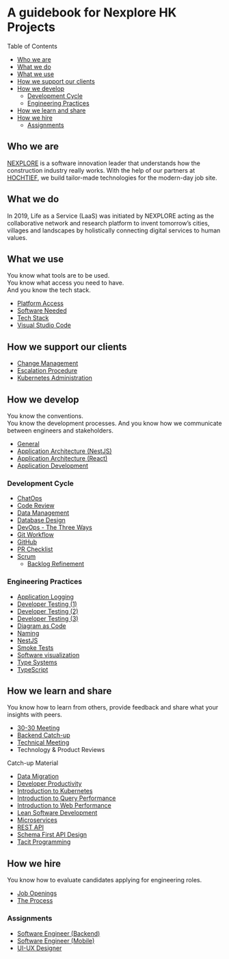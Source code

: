 # A guidebook for Nexplore HK Projects <!-- omit in toc -->

Table of Contents

- [Who we are](#who-we-are)
- [What we do](#what-we-do)
- [What we use](#what-we-use)
- [How we support our clients](#how-we-support-our-clients)
- [How we develop](#how-we-develop)
  - [Development Cycle](#development-cycle)
  - [Engineering Practices](#engineering-practices)
- [How we learn and share](#how-we-learn-and-share)
- [How we hire](#how-we-hire)
  - [Assignments](#assignments)

## Who we are

[NEXPLORE](https://www.nexplore.com "https://www.nexplore.com") is a software innovation leader that understands how the construction industry really works. With the help of our partners at [HOCHTIEF](https://www.hochtief.de "https://www.hochtief.de"), we build tailor-made technologies for the modern-day job site.

## What we do

In 2019, Life as a Service (LaaS) was initiated by NEXPLORE acting as the collaborative network and research platform to invent tomorrow’s cities, villages and landscapes by holistically connecting digital services to human values.

## What we use

You know what tools are to be used.\
You know what access you need to have.\
And you know the tech stack.

- [Platform Access](what-we-use/platform.md)
- [Software Needed](what-we-use/software.md)
- [Tech Stack](what-we-use/techstack.md)
- [Visual Studio Code](what-we-use/vs-code.md)

## How we support our clients

- [Change Management](how-we-operate/change-management.md)
- [Escalation Procedure](how-we-operate/escalation.md)
- [Kubernetes Administration](how-we-operate/kubernetes-admin.md)

## How we develop

You know the conventions.\
You know the development processes.
And you know how we communicate between engineers and stakeholders.

- [General](how-we-develop/general.md)
- [Application Architecture (NestJS)](how-we-develop/application-architecture.md)
- [Application Architecture (React)](how-we-develop/application-architecture-fe.md)
- [Application Development](how-we-develop/application-development.md)

### Development Cycle

- [ChatOps](how-we-develop/chatops.md)
- [Code Review](how-we-develop/code-review.md)
- [Data Management](how-we-develop/data-management.md)
- [Database Design](how-we-develop/database-design.md)
- [DevOps - The Three Ways](how-we-develop/devops.md)
- [Git Workflow](how-we-develop/git-workflow.md)
- [GitHub](how-we-develop/github.md)
- [PR Checklist](how-we-develop/pr-checklist.md)
- [Scrum](how-we-develop/scrum.md)
  - [Backlog Refinement](how-we-develop/backlog-refinement.md)

### Engineering Practices

- [Application Logging](how-we-develop/app-log.md)
- [Developer Testing (1)](how-we-develop/dev-testing.md)
- [Developer Testing (2)](how-we-develop/dev-testing-2.md)
- [Developer Testing (3)](how-we-develop/dev-testing-3.md)
- [Diagram as Code](how-we-develop/diagram-as-code.md)
- [Naming](https://github.com/adamwan-nexplore/guidebook-nxp-hk/blob/main/how-we-develop/naming.md)
- [NestJS](how-we-develop/nestjs.md)
- [Smoke Tests](how-we-develop/smoke-tests.md)
- [Software visualization](how-we-develop/software-visualization.md)
- [Type Systems](how-we-develop/type-systems.md)
- [TypeScript](how-we-develop/typescript.md)

## How we learn and share

You know how to learn from others, provide feedback and share what your insights with peers.

- [30-30 Meeting](how-we-share/30-30.md)
- [Backend Catch-up](how-we-share/backend-catch-up.md)
- [Technical Meeting](how-we-share/technical-meeting.md)
- Technology & Product Reviews

Catch-up Material

- [Data Migration](what-we-share/data-migration.md)
- [Developer Productivity](what-we-share/developer-productivity.md)
- [Introduction to Kubernetes](what-we-share/intro-to-k8s.md#introduction-to-kubernetes)
- [Introduction to Query Performance](what-we-share/query-performance.md)
- [Introduction to Web Performance](what-we-share/web-performance.md)
- [Lean Software Development](what-we-share/lean.md)
- [Microservices](what-we-share/microservices.md)
- [REST API](what-we-share/rest-api.md)
- [Schema First API Design](what-we-share/schema-first-api-design.md)
- [Tacit Programming](what-we-share/tacit-programming.md)

## How we hire

You know how to evaluate candidates applying for engineering roles.

- [Job Openings](https://hk.jobsdb.com/hk/search-jobs/nexplore/1)
- [The Process](https://github.com/adamwan-nexplore/guidebook-nxp-hk/blob/main/how-we-hire/hiring-engineers.md)

### Assignments

- [Software Engineer (Backend)](how-we-hire/web-assignment.md)
- [Software Engineer (Mobile)](how-we-hire/mobile-assignment.md)
- [UI-UX Designer](how-we-hire/ui-ux-assignment.md)
